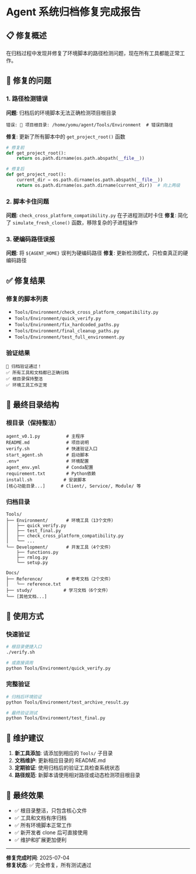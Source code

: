# Agent 系统归档修复完成报告

## 📋 修复概述

在归档过程中发现并修复了环境脚本的路径检测问题，现在所有工具都能正常工作。

## 🔧 修复的问题

### 1. 路径检测错误
**问题**: 归档后的环境脚本无法正确检测项目根目录
```
错误: 📁 项目根目录: /home/yomu/agent/Tools/Environment  # 错误的路径
```

**修复**: 更新了所有脚本中的 `get_project_root()` 函数
```python
# 修复前
def get_project_root():
    return os.path.dirname(os.path.abspath(__file__))

# 修复后  
def get_project_root():
    current_dir = os.path.dirname(os.path.abspath(__file__))
    return os.path.dirname(os.path.dirname(current_dir))  # 向上两级
```

### 2. 脚本卡住问题
**问题**: `check_cross_platform_compatibility.py` 在子进程测试时卡住
**修复**: 简化了 `simulate_fresh_clone()` 函数，移除复杂的子进程操作

### 3. 硬编码路径误报
**问题**: 将 `${AGENT_HOME}` 误判为硬编码路径
**修复**: 更新检测模式，只检查真正的硬编码路径

## ✅ 修复结果

### 修复的脚本列表
- `Tools/Environment/check_cross_platform_compatibility.py`
- `Tools/Environment/quick_verify.py` 
- `Tools/Environment/fix_hardcoded_paths.py`
- `Tools/Environment/final_cleanup_paths.py`
- `Tools/Environment/test_full_environment.py`

### 验证结果
```
🎉 归档验证通过！
✅ 所有工具和文档都已正确归档
✅ 根目录保持整洁
✅ 环境工具工作正常
```

## 📁 最终目录结构

### 根目录（保持整洁）
```
agent_v0.1.py          # 主程序
README.md              # 项目说明
verify.sh              # 快速验证入口
start_agent.sh         # 启动脚本
.env*                  # 环境配置
agent_env.yml          # Conda配置
requirement.txt        # Python依赖
install.sh            # 安装脚本
[核心功能目录...]      # Client/, Service/, Module/ 等
```

### 归档目录
```
Tools/
├── Environment/       # 环境工具（13个文件）
│   ├── quick_verify.py
│   ├── test_final.py
│   ├── check_cross_platform_compatibility.py
│   └── ...
└── Development/       # 开发工具（4个文件）
    ├── functions.py
    ├── rmlog.py
    └── setup.py

Docs/
├── Reference/         # 参考文档（2个文件）
│   └── reference.txt
├── study/            # 学习文档（6个文件）
└── [其他文档...]
```

## 🚀 使用方式

### 快速验证
```bash
# 根目录便捷入口
./verify.sh

# 或直接调用
python Tools/Environment/quick_verify.py
```

### 完整验证  
```bash
# 归档后环境验证
python Tools/Environment/test_archive_result.py

# 最终验证测试
python Tools/Environment/test_final.py
```

## 📝 维护建议

1. **新工具添加**: 请添加到相应的 `Tools/` 子目录
2. **文档维护**: 更新相应目录的 README.md
3. **定期验证**: 使用归档后的验证工具检查系统状态
4. **路径规范**: 新脚本请使用相对路径或动态检测项目根目录

## 🎯 最终效果

- ✅ 根目录整洁，只包含核心文件
- ✅ 工具和文档有序归档
- ✅ 所有环境脚本正常工作
- ✅ 新开发者 clone 后可直接使用
- ✅ 维护和扩展更加便利

---
**修复完成时间**: 2025-07-04  
**修复状态**: ✅ 完全修复，所有测试通过
